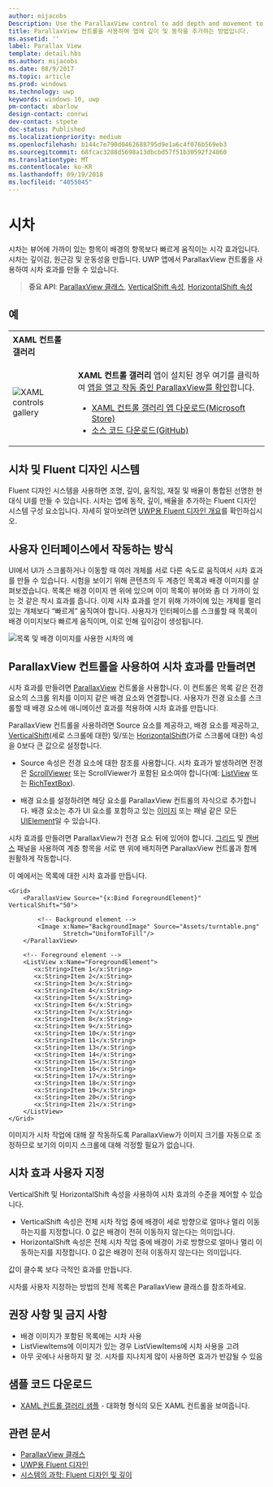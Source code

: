 ```yaml
---
author: mijacobs
Description: Use the ParallaxView control to add depth and movement to your app.
title: ParallaxView 컨트롤을 사용하여 앱에 깊이 및 동작을 추가하는 방법입니다.
ms.assetid: ''
label: Parallax View
template: detail.hbs
ms.author: mijacobs
ms.date: 08/9/2017
ms.topic: article
ms.prod: windows
ms.technology: uwp
keywords: windows 10, uwp
pm-contact: abarlow
design-contact: conrwi
dev-contact: stpete
doc-status: Published
ms.localizationpriority: medium
ms.openlocfilehash: b144c7e790d0462688795d9e1a6c4f076b569eb3
ms.sourcegitcommit: 68fcac3288d5698a13dbcbd57f51b30592f24860
ms.translationtype: MT
ms.contentlocale: ko-KR
ms.lasthandoff: 09/19/2018
ms.locfileid: "4055045"
---
```

# <a name="parallax"></a>시차

시차는 뷰어에 가까이 있는 항목이 배경의 항목보다 빠르게 움직이는 시각 효과입니다. 시차는 깊이감, 원근감 및 운동성을 만듭니다. UWP 앱에서 ParallaxView 컨트롤을 사용하여 시차 효과를 만들 수 있습니다.  

> **중요 API**: [ParallaxView 클래스](https://docs.microsoft.com/uwp/api/Windows.UI.Xaml.Controls.Parallaxview), [VerticalShift 속성](https://docs.microsoft.com/uwp/api/Windows.UI.Xaml.Controls.Parallaxview.VerticalShift), [HorizontalShift 속성](https://docs.microsoft.com/uwp/api/Windows.UI.Xaml.Controls.Parallaxview.HorizontalShift)

## <a name="examples"></a>예

<table>
<th align="left">XAML 컨트롤 갤러리<th>
<tr>
<td><img src="images/xaml-controls-gallery-sm.png" alt="XAML controls gallery"></img></td>
<td>
    <p><strong style="font-weight: semi-bold">XAML 컨트롤 갤러리</strong> 앱이 설치된 경우 여기를 클릭하여 <a href="xamlcontrolsgallery:/item/ParallaxView">앱을 열고 작동 중인 ParallaxView를 확인</a>합니다.</p>
    <ul>
    <li><a href="https://www.microsoft.com/store/productId/9MSVH128X2ZT">XAML 컨트롤 갤러리 앱 다운로드(Microsoft Store)</a></li>
    <li><a href="https://github.com/Microsoft/Windows-universal-samples/tree/master/Samples/XamlUIBasics">소스 코드 다운로드(GitHub)</a></li>
    </ul>
</td>
</tr>
</table>

## <a name="parallax-and-the-fluent-design-system"></a>시차 및 Fluent 디자인 시스템

 Fluent 디자인 시스템을 사용하면 조명, 깊이, 움직임, 재질 및 배율이 통합된 선명한 현대식 UI를 만들 수 있습니다. 시차는 앱에 동작, 깊이, 배율을 추가하는 Fluent 디자인 시스템 구성 요소입니다. 자세히 알아보려면 [UWP용 Fluent 디자인 개요](../fluent-design-system/index.md)를 확인하십시오.

## <a name="how-it-works-in-a-user-interface"></a>사용자 인터페이스에서 작동하는 방식

UI에서 UI가 스크롤하거나 이동할 때 여러 개체를 서로 다른 속도로 움직여서 시차 효과를 만들 수 있습니다. <!-- Parallax is an important tool in adding depth to applications along with other techniques like transition animations, perspective tilt, and layering. --> 시험을 보이기 위해 콘텐츠의 두 계층인 목록과 배경 이미지를 살펴보겠습니다.  목록은 배경 이미지 맨 위에 있으며 이미 목록이 뷰어와 좀 더 가까이 있는 것 같은 착시 효과를 줍니다.  이제 시차 효과를 얻기 위해 가까이에 있는 개체를 멀리 있는 개체보다 “빠르게” 움직여야 합니다.  사용자가 인터페이스를 스크롤할 때 목록이 배경 이미지보다 빠르게 움직이며, 이로 인해 깊이감이 생성됩니다.

 ![목록 및 배경 이미지를 사용한 시차의 예](images/_Parallax_v2.gif)

 
## <a name="using-the-parallaxview-control-to-create-a-parallax-effect"></a>ParallaxView 컨트롤을 사용하여 시차 효과를 만들려면

시차 효과를 만들려면 [ParallaxView](https://docs.microsoft.com/uwp/api/Windows.UI.Xaml.Controls.Parallaxview) 컨트롤을 사용합니다. 이 컨트롤은 목록 같은 전경 요소의 스크롤 위치를 이미지 같은 배경 요소와 연결합니다. 사용자가 전경 요소를 스크롤할 때 배경 요소에 애니메이션 효과를 적용하여 시차 효과를 만듭니다. 

ParallaxView 컨트롤을 사용하려면 Source 요소를 제공하고, 배경 요소를 제공하고, [VerticalShift](https://docs.microsoft.com/uwp/api/Windows.UI.Xaml.Controls.Parallaxview.VerticalShift)(세로 스크롤에 대한) 및/또는 [HorizontalShift](https://docs.microsoft.com/uwp/api/Windows.UI.Xaml.Controls.Parallaxview.HorizontalShift)(가로 스크롤에 대한) 속성을 0보다 큰 값으로 설정합니다. 
* Source 속성은 전경 요소에 대한 참조를 사용합니다. 시차 효과가 발생하려면 전경은 [ScrollViewer](https://docs.microsoft.com/en-us/uwp/api/Windows.UI.Xaml.Controls.ScrollViewer) 또는 ScrollViewer가 포함된 요소여야 합니다(예: [ListView](https://docs.microsoft.com/en-us/uwp/api/windows.ui.xaml.controls.listview) 또는 [RichTextBox](https://docs.microsoft.com/en-us/uwp/api/Windows.UI.Xaml.Controls.RichEditBox)). 

* 배경 요소를 설정하려면 해당 요소를 ParallaxView 컨트롤의 자식으로 추가합니다. 배경 요소는 추가 UI 요소를 포함하고 있는 [이미지](https://docs.microsoft.com/en-us/uwp/api/Windows.UI.Xaml.Controls.Image) 또는 패널 같은 모든 [UIElement](https://docs.microsoft.com/en-us/uwp/api/windows.ui.xaml.uielement)일 수 있습니다. 

시차 효과를 만들려면 ParallaxView가 전경 요소 뒤에 있어야 합니다. [그리드](https://docs.microsoft.com/en-us/uwp/api/windows.ui.xaml.controls.grid) 및 [캔버스](https://docs.microsoft.com/en-us/uwp/api/windows.ui.xaml.controls.canvas) 패널을 사용하여 계층 항목을 서로 맨 위에 배치하면 ParallaxView 컨트롤과 함께 원활하게 작동합니다.  

이 예에서는 목록에 대한 시차 효과를 만듭니다.
 
```xaml
<Grid>
    <ParallaxView Source="{x:Bind ForegroundElement}" VerticalShift="50"> 
    
        <!-- Background element --> 
        <Image x:Name="BackgroundImage" Source="Assets/turntable.png"
               Stretch="UniformToFill"/>
    </ParallaxView>
    
    <!-- Foreground element -->
    <ListView x:Name="ForegroundElement">
       <x:String>Item 1</x:String> 
       <x:String>Item 2</x:String> 
       <x:String>Item 3</x:String> 
       <x:String>Item 4</x:String> 
       <x:String>Item 5</x:String>  
       <x:String>Item 6</x:String> 
       <x:String>Item 7</x:String> 
       <x:String>Item 8</x:String> 
       <x:String>Item 9</x:String> 
       <x:String>Item 10</x:String>     
       <x:String>Item 11</x:String> 
       <x:String>Item 13</x:String> 
       <x:String>Item 14</x:String> 
       <x:String>Item 15</x:String> 
       <x:String>Item 16</x:String>     
       <x:String>Item 17</x:String> 
       <x:String>Item 18</x:String> 
       <x:String>Item 19</x:String> 
       <x:String>Item 20</x:String> 
       <x:String>Item 21</x:String>        
    </ListView>
</Grid>
``` 

이미지가 시차 작업에 대해 잘 작동하도록 ParallaxView가 이미지 크기를 자동으로 조정하므로 보기의 이미지 스크롤에 대해 걱정할 필요가 없습니다.

## <a name="customizing-the-parallax-effect"></a>시차 효과 사용자 지정 

VerticalShift 및 HorizontalShift 속성을 사용하여 시차 효과의 수준을 제어할 수 있습니다.

* VerticalShift 속성은 전체 시차 작업 중에 배경이 세로 방향으로 얼마나 멀리 이동하는지를 지정합니다. 0 값은 배경이 전혀 이동하지 않는다는 의미입니다.
* HorizontalShift 속성은 전체 시차 작업 중에 배경이 가로 방향으로 얼마나 멀리 이동하는지를 지정합니다. 0 값은 배경이 전혀 이동하지 않는다는 의미입니다.

값이 클수록 보다 극적인 효과를 만듭니다. 

시차를 사용자 지정하는 방법의 전체 목록은 ParallaxView 클래스를 참조하세요. 

## <a name="dos-and-donts"></a>권장 사항 및 금지 사항

- 배경 이미지가 포함된 목록에는 시차 사용
- ListViewItems에 이미지가 있는 경우 ListViewItems에 시차 사용을 고려
- 아무 곳에나 사용하지 말 것. 시차를 지나치게 많이 사용하면 효과가 반감될 수 있음

## <a name="get-the-sample-code"></a>샘플 코드 다운로드

- [XAML 컨트롤 갤러리 샘플](https://github.com/Microsoft/Windows-universal-samples/tree/master/Samples/XamlUIBasics) - 대화형 형식의 모든 XAML 컨트롤을 보여줍니다.

## <a name="related-articles"></a>관련 문서

- [ParallaxView 클래스](https://docs.microsoft.com/uwp/api/Windows.UI.Xaml.Controls.Parallaxview) 
- [UWP용 Fluent 디자인](../fluent-design-system/index.md)
- [시스템의 과학: Fluent 디자인 및 깊이](https://medium.com/microsoft-design/science-in-the-system-fluent-design-and-depth-fb6d0f23a53f)
